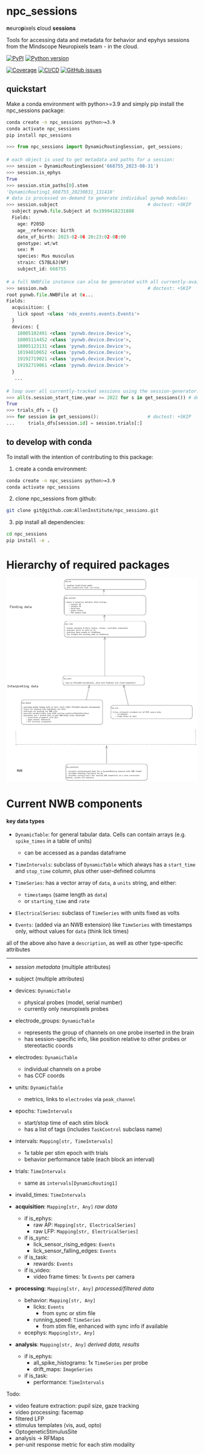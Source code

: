 # npc_sessions
**n**euro**p**ixels **c**loud **sessions**
	
Tools for accessing data and metadata for behavior and epyhys sessions from the
Mindscope Neuropixels team - in the cloud.

[![PyPI](https://img.shields.io/pypi/v/npc-sessions.svg?label=PyPI&color=blue)](https://pypi.org/project/npc-sessions/)
[![Python version](https://img.shields.io/pypi/pyversions/npc-sessions)](https://pypi.org/project/npc-sessions/)

[![Coverage](https://img.shields.io/codecov/c/github/alleninstitute/npc_sessions?logo=codecov)](https://app.codecov.io/github/AllenInstitute/npc_sessions)
[![CI/CD](https://img.shields.io/github/actions/workflow/status/alleninstitute/npc_sessions/publish.yml?label=CI/CD&logo=github)](https://github.com/alleninstitute/npc_sessions/actions/workflows/publish.yml)
[![GitHub issues](https://img.shields.io/github/issues/alleninstitute/npc_sessions?logo=github)](https://github.com/alleninstitute/npc_sessions/issues)


## quickstart
Make a conda environment with python>=3.9 and simply pip install the npc_sessions package:

```bash
conda create -n npc_sessions python>=3.9
conda activate npc_sessions
pip install npc_sessions
```

```python
>>> from npc_sessions import DynamicRoutingSession, get_sessions;

# each object is used to get metadata and paths for a session:         
>>> session = DynamicRoutingSession('668755_2023-08-31')  
>>> session.is_ephys                                
True
>>> session.stim_paths[0].stem                      
'DynamicRouting1_668755_20230831_131418'
# data is processed on-demand to generate individual pynwb modules:
>>> session.subject                                 # doctest: +SKIP
  subject pynwb.file.Subject at 0x1999418231888
  Fields:
    age: P205D
    age__reference: birth
    date_of_birth: 2023-02-06 20:23:02-08:00
    genotype: wt/wt
    sex: M
    species: Mus musculus
    strain: C57BL6J(NP)
    subject_id: 668755

# a full NWBFile instance can also be generated with all currently-available data:
>>> session.nwb                                     # doctest: +SKIP
root pynwb.file.NWBFile at 0x...
Fields:
  acquisition: {
    lick spout <class 'ndx_events.events.Events'>
  }
  devices: {
    18005102491 <class 'pynwb.device.Device'>,
    18005114452 <class 'pynwb.device.Device'>,
    18005123131 <class 'pynwb.device.Device'>,
    18194810652 <class 'pynwb.device.Device'>,
    19192719021 <class 'pynwb.device.Device'>,
    19192719061 <class 'pynwb.device.Device'>
  }
   ...  

# loop over all currently-tracked sessions using the session-generator:
>>> all(s.session_start_time.year >= 2022 for s in get_sessions()) # doctest: +SKIP
True
>>> trials_dfs = {}
>>> for session in get_sessions():                  # doctest: +SKIP
...     trials_dfs[session.id] = session.trials[:]

```

## to develop with conda
To install with the intention of contributing to this package:

1) create a conda environment:
```bash
conda create -n npc_sessions python>=3.9
conda activate npc_sessions
```
2) clone npc_sessions from github:
```bash
git clone git@github.com:AllenInstitute/npc_sessions.git
```
3) pip install all dependencies:
```bash
cd npc_sessions
pip install -e .
```

# Hierarchy of required packages 
![packages](./map.excalidraw.png)

# Current NWB components

#### key data types

- `DynamicTable`: for general tabular data. Cells can contain arrays (e.g.
  `spike_times` in a table of units)
  - can be accessed as a pandas dataframe

- `TimeIntervals`: subclass of `DynamicTable` which always has a `start_time` and `stop_time`
column, plus other user-defined columns

- `TimeSeries`: has a vector array of `data`, a `units` string, and either:
  - `timestamps` (same length as `data`)
  - or `starting_time` and `rate`

- `ElectricalSeries`: subclass of `TimeSeries` with units fixed as volts

- `Events`: (added via an NWB extension) like `TimeSeries` with timestamps only, without values for `data` (think lick times)

all of the above also have a `description`, as well as other type-specific attributes

---
- *session metadata* (multiple attributes)
- subject (multiple attributes)
- devices: `DynamicTable`	
  - physical probes (model, serial number)
  - currently only neuropixels probes
- electrode_groups: `DynamicTable`
  - represents the group of channels on one probe inserted in the brain
  - has session-specific info, like position relative to other probes or stereotactic coords
- electrodes: `DynamicTable`
  - individual channels on a probe
  - has CCF coords
- units: `DynamicTable`
  - metrics, links to `electrodes` via `peak_channel`

- epochs: `TimeIntervals` 		
  - start/stop time of each stim block
  - has a list of tags (includes `TaskControl` subclass name)
- intervals: `Mapping[str, TimeIntervals]`
  - 1x table per stim epoch with trials
  - behavior performance table (each block an interval)
- trials: `TimeIntervals` 
  - same as `intervals[DynamicRouting1]`
- invalid_times: `TimeIntervals` 

- **acquisition**: `Mapping[str, Any]` *raw data*
  - if is_ephys:
    - raw AP: `Mapping[str, ElectricalSeries]`
    - raw LFP: `Mapping[str, ElectricalSeries]`
  - if is_sync:
    - lick_sensor_rising_edges: `Events`    
    - lick_sensor_falling_edges: `Events`   
  - if is_task:
    - rewards: `Events`
  - if is_video:   	
    - video frame times: 1x `Events` per camera
	
- **processing**: `Mapping[str, Any]` *processed/filtered data*
  - behavior: `Mapping[str, Any]`
      - licks: `Events`		
        - from sync or stim file
      - running_speed: `TimeSeries` 		
        - from stim file, enhanced with sync info if available
  - ecephys: `Mapping[str, Any]`

- **analysis**: `Mapping[str, Any]` *derived data, results*
  - if is_ephys:
    - all_spike_histograms: 1x `TimeSeries` per probe
    - drift_maps: `ImageSeries`
  - if is_task:
    - performance: `TimeIntervals`

Todo:
- video feature extraction: pupil size, gaze tracking
- video processing: facemap
- filtered LFP
- stimulus templates (vis, aud, opto)
- OptogeneticStimulusSite
- analysis -> RFMaps
- per-unit response metric for each stim modality
